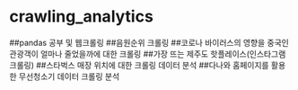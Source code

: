 # crawling_analytics
##pandas 공부 및 웹크롤링
##음원순위 크롤링
##코로나 바이러스의 영향을 중국인 관광객이 얼마나 줄었을까에 대한 크롤링
##가장 뜨는 제주도 핫플레이스(인스타그램 크롤링)
##스타벅스 매장 위치에 대한 크롤링 데이터 분석
##다나와 홈페이지를 활용한 무선청소기 데이터 크롤링 분석
